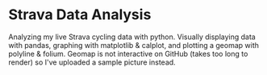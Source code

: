 # Strava Data Analysis

Analyzing my live Strava cycling data with python. Visually displaying data with pandas, graphing with matplotlib & calplot, and plotting a geomap with polyline & folium. Geomap is not interactive on GitHub (takes too long to render) so I've uploaded a sample picture instead.
